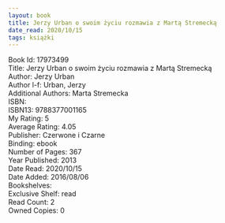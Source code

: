 ```yaml
---
layout: book
title: Jerzy Urban o swoim życiu rozmawia z Martą Stremecką
date_read: 2020/10/15
tags: książki
---
```


Book Id: 17973499<br />
Title: Jerzy Urban o swoim życiu rozmawia z Martą Stremecką<br />
Author: Jerzy Urban<br />
Author l-f: Urban, Jerzy<br />
Additional Authors: Marta Stremecka<br />
ISBN: <br />
ISBN13: 9788377001165<br />
My Rating: 5<br />
Average Rating: 4.05<br />
Publisher: Czerwone i Czarne<br />
Binding: ebook<br />
Number of Pages: 367<br />
Year Published: 2013<br />
Date Read: 2020/10/15<br />
Date Added: 2016/08/06<br />
Bookshelves: <br />
Exclusive Shelf: read<br />
Read Count: 2<br />
Owned Copies: 0<br />



